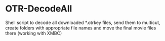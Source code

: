OTR-DecodeAll
=============

Shell script to decode all downloaded *.otrkey files, send them to multicut, create folders with appropriate file names and move the final movie files there (working with XMBC)
